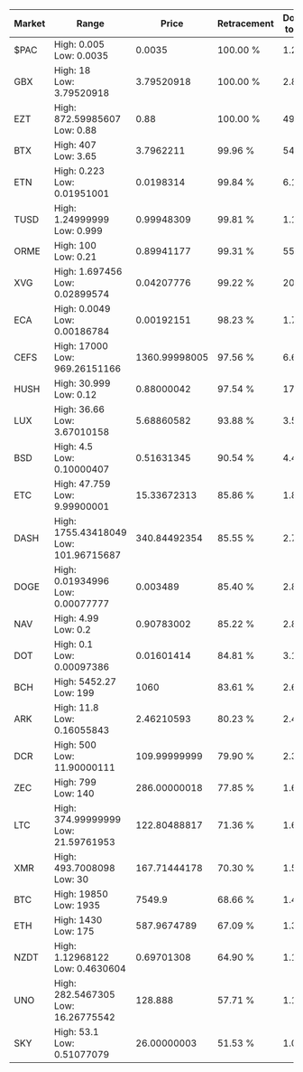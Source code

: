 | Market | Range | Price| Retracement | Doubles to 50% |
| --- | --- | --- | --- | --- |
| $PAC | High: 0.005<br />Low: 0.0035 | 0.0035 | 100.00 % | 1.21 |
| GBX | High: 18<br />Low: 3.79520918 | 3.79520918 | 100.00 % | 2.87 |
| EZT | High: 872.59985607<br />Low: 0.88 | 0.88 | 100.00 % | 496.30 |
| BTX | High: 407<br />Low: 3.65 | 3.7962211 | 99.96 % | 54.09 |
| ETN | High: 0.223<br />Low: 0.01951001 | 0.0198314 | 99.84 % | 6.11 |
| TUSD | High: 1.24999999<br />Low: 0.999 | 0.99948309 | 99.81 % | 1.13 |
| ORME | High: 100<br />Low: 0.21 | 0.89941177 | 99.31 % | 55.71 |
| XVG | High: 1.697456<br />Low: 0.02899574 | 0.04207776 | 99.22 % | 20.52 |
| ECA | High: 0.0049<br />Low: 0.00186784 | 0.00192151 | 98.23 % | 1.76 |
| CEFS | High: 17000<br />Low: 969.26151166 | 1360.99998005 | 97.56 % | 6.60 |
| HUSH | High: 30.999<br />Low: 0.12 | 0.88000042 | 97.54 % | 17.68 |
| LUX | High: 36.66<br />Low: 3.67010158 | 5.68860582 | 93.88 % | 3.54 |
| BSD | High: 4.5<br />Low: 0.10000407 | 0.51631345 | 90.54 % | 4.45 |
| ETC | High: 47.759<br />Low: 9.99900001 | 15.33672313 | 85.86 % | 1.88 |
| DASH | High: 1755.43418049<br />Low: 101.96715687 | 340.84492354 | 85.55 % | 2.72 |
| DOGE | High: 0.01934996<br />Low: 0.00077777 | 0.003489 | 85.40 % | 2.88 |
| NAV | High: 4.99<br />Low: 0.2 | 0.90783002 | 85.22 % | 2.86 |
| DOT | High: 0.1<br />Low: 0.00097386 | 0.01601414 | 84.81 % | 3.15 |
| BCH | High: 5452.27<br />Low: 199 | 1060 | 83.61 % | 2.67 |
| ARK | High: 11.8<br />Low: 0.16055843 | 2.46210593 | 80.23 % | 2.43 |
| DCR | High: 500<br />Low: 11.90000111 | 109.99999999 | 79.90 % | 2.33 |
| ZEC | High: 799<br />Low: 140 | 286.00000018 | 77.85 % | 1.64 |
| LTC | High: 374.99999999<br />Low: 21.59761953 | 122.80488817 | 71.36 % | 1.61 |
| XMR | High: 493.7008098<br />Low: 30 | 167.71444178 | 70.30 % | 1.56 |
| BTC | High: 19850<br />Low: 1935 | 7549.9 | 68.66 % | 1.44 |
| ETH | High: 1430<br />Low: 175 | 587.9674789 | 67.09 % | 1.36 |
| NZDT | High: 1.12968122<br />Low: 0.4630604 | 0.69701308 | 64.90 % | 1.14 |
| UNO | High: 282.5467305<br />Low: 16.26775542 | 128.888 | 57.71 % | 1.16 |
| SKY | High: 53.1<br />Low: 0.51077079 | 26.00000003 | 51.53 % | 1.03 |
